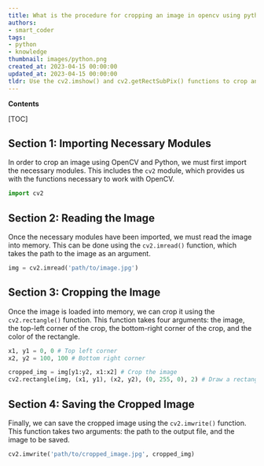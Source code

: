 ```yaml
---
title: What is the procedure for cropping an image in opencv using python?
authors:
- smart_coder
tags:
- python
- knowledge
thumbnail: images/python.png
created_at: 2023-04-15 00:00:00
updated_at: 2023-04-15 00:00:00
tldr: Use the cv2.imshow() and cv2.getRectSubPix() functions to crop an image in OpenCV using Python.
---
```


**Contents**

[TOC]

## Section 1: Importing Necessary Modules

In order to crop an image using OpenCV and Python, we must first import the necessary modules. This includes the `cv2` module, which provides us with the functions necessary to work with OpenCV.

```python
import cv2
```

## Section 2: Reading the Image

Once the necessary modules have been imported, we must read the image into memory. This can be done using the `cv2.imread()` function, which takes the path to the image as an argument.

```python
img = cv2.imread('path/to/image.jpg')
```

## Section 3: Cropping the Image

Once the image is loaded into memory, we can crop it using the `cv2.rectangle()` function. This function takes four arguments: the image, the top-left corner of the crop, the bottom-right corner of the crop, and the color of the rectangle.

```python
x1, y1 = 0, 0 # Top left corner
x2, y2 = 100, 100 # Bottom right corner

cropped_img = img[y1:y2, x1:x2] # Crop the image
cv2.rectangle(img, (x1, y1), (x2, y2), (0, 255, 0), 2) # Draw a rectangle around the crop
```

## Section 4: Saving the Cropped Image

Finally, we can save the cropped image using the `cv2.imwrite()` function. This function takes two arguments: the path to the output file, and the image to be saved.

```python
cv2.imwrite('path/to/cropped_image.jpg', cropped_img)
```
